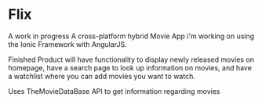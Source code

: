# Flix
A work in progress
A cross-platform hybrid Movie App i'm working on using the Ionic Framework with AngularJS.

Finished Product will have functionality to display newly released movies on homepage, 
have a search page to look up information on movies, and have a watchlist where you can 
add movies you want to watch.

Uses TheMovieDataBase API to get information regarding movies
